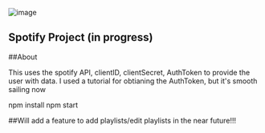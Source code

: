 ![image](https://user-images.githubusercontent.com/43255910/116013297-7436f600-a5fd-11eb-992d-ffee8b541a4e.png)

## Spotify Project (in progress)

##About

This uses the spotify API, clientID, clientSecret, AuthToken to provide the user with data. I used a tutorial for obtianing the AuthToken, but it's smooth sailing now

npm install
npm start

##Will add a feature to add playlists/edit playlists in the near future!!!
